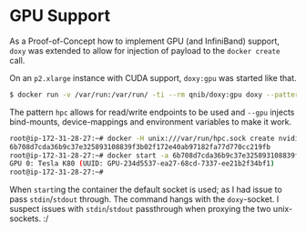 # GPU Support

As a Proof-of-Concept how to implement GPU (and InfiniBand) support, `doxy` was extended to allow for injection of payload to the `docker create` call.

On an `p2.xlarge` instance with CUDA support, `doxy:gpu` was started like that.

```bash
$ docker run -v /var/run:/var/run/ -ti --rm qnib/doxy:gpu doxy --pattern-key=hpc --debug --proxy-socket=/var/run/hpc.sock --gpu
```

The pattern `hpc` allows for read/write endpoints to be used and `--gpu` injects bind-mounts, device-mappings and environment variables to make it work.

```bash
root@ip-172-31-28-27:~# docker -H unix:///var/run/hpc.sock create nvidia/cuda nvidia-smi -L
6b708d7cda36b9c37e325893108839f3b02f172e40ab97182fa77d770cc219fb
root@ip-172-31-28-27:~# docker start -a 6b708d7cda36b9c37e325893108839f3b02f172e40ab97182fa77d770cc219fb
GPU 0: Tesla K80 (UUID: GPU-234d5537-ea27-68cd-7337-ee21b2f34bf1)
root@ip-172-31-28-27:~#
```

When `start`ing the container the default socket is used; as I had issue to pass `stdin`/`stdout` through.
The command hangs with the `doxy`-socket.
I suspect issues with `stdin`/`stdout` passthrough when proxying the two unix-sockets. :/
